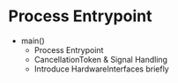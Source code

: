 # Process Entrypoint

- main()
    - Process Entrypoint
    - CancellationToken & Signal Handling
    - Introduce HardwareInterfaces briefly
